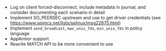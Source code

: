 * Log on client forced-disconnect, include metadata in journal, and consider documenting each scenario in detail
* Implement SO_PEERSEC upstream and use to get driver credentials (see https://www.spinics.net/lists/selinux/msg22675.html)
* Implement `send_broadcast`, `max_unix_fds`, `min_unix_fds` in policy language
* AppArmor support
* Rewrite MATCH API to be more convenient to use